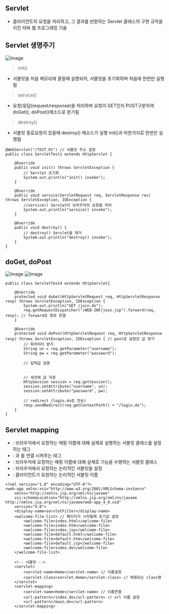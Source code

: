 ## Servlet
+ 클라이언트의 요청을 처리하고, 그 결과를 반환하는 Servlet 클래스의 구현 규칙을 지킨 자바 웹 프로그래밍 기술

## Servlet 생명주기
![Image](https://github.com/user-attachments/assets/8b498476-199b-4201-ab4c-fde04f0b3a99)

> init()
+ 서블릿을 처음 메모리에 올릴때 실행되어, 서블릿을 초기화하며 처음에 한번만 실행됨

> service()
+ 요청/응답(request/response)을 처리하며 요청이 GET인지 POST구분하여 doGet(), doPost()메소드로 분기됨

> destroy()
+ 서블릿 종료요청이 있을때 destroy() 메소드가 실행 init()과 마찬가지로 한번만 실행됨

```
@WebServlet("/TEST_01") // 서블릿 주소 설정
public class ServletTest1 extends HttpServlet {
	
	@Override
	public void init() throws ServletException {
		// Servlet 초기화
		System.out.println("init() invoke");
	}

	@Override
	public void service(ServletRequest req, ServletResponse res) throws ServletException, IOException {
		//service() Servlet이 브라우저의 요청을 처리
		System.out.println("service() invoke");
	}

	@Override
	public void destroy() {
		// destroy() Servlet을 제거
		System.out.println("destroy() invoke");
	}
}
```

## doGet, doPost

![Image](https://github.com/user-attachments/assets/1ecf47aa-0eff-4962-93f2-2fec64e3fec2)
![Image](https://github.com/user-attachments/assets/0ac8cb77-10d5-4b55-9986-38c081b37df8)

```
public class ServletTest4 extends HttpServlet{

	@Override
	protected void doGet(HttpServletRequest req, HttpServletResponse resp) throws ServletException, IOException {
		System.out.println("GET /join.do");
		req.getRequestDispatcher("/WEB-INF/join.jsp").forward(req, resp); // forward로 경로 연결
	}

	@Override
	protected void doPost(HttpServletRequest req, HttpServletResponse resp) throws ServletException, IOException { // post로 날렸던 값 받기
		// 파라미터 받기
		String un = req.getParameter("username");
		String pw = req.getParameter("password");
		
		// 입력값 검증
		
		
		// 세션에 값 저장
		HttpSession session = req.getSession();
		session.setAttribute("username", un);
		session.setAttribute("password", pw);
		
		// redirect (login.do로 전송)
		resp.sendRedirect(req.getContextPath() + "/login.do");
	}
}
```

## Servlet mapping
+ <servlet> : 브라우저에서 요청하는 매핑 이름에 대해 실제로 실행하는 서블릿 클래스를 설정하는 태그
+ <sevlet-name> : <servlet>과 <servlet-mapping>을 연결 시켜주는 태그
+ <servlet-class> : 브라우저에 요청하는 매핑 이름에 대해 실제로 기능을 수행하는 서블릿 클래스
+ <servlet-mapping> : 브라우저에서 요청하는 논리적인 서블릿을 설정
+ <url-pattern> : 클라이언트가 요청하는 논리적인 서블릿 이름

```
<?xml version="1.0" encoding="UTF-8"?>
<web-app xmlns:xsi="http://www.w3.org/2001/XMLSchema-instance"
	xmlns="http://xmlns.jcp.org/xml/ns/javaee"
	xsi:schemaLocation="http://xmlns.jcp.org/xml/ns/javaee http://xmlns.jcp.org/xml/ns/javaee/web-app_4_0.xsd"
	version="4.0">
	<display-name>servletFilter</display-name>
	<welcome-file-list> // 페이지가 시작될때 초기값 설정
		<welcome-file>index.html</welcome-file>
		<welcome-file>index.htm</welcome-file>
		<welcome-file>index.jsp</welcome-file>
		<welcome-file>default.html</welcome-file>
		<welcome-file>default.htm</welcome-file>
		<welcome-file>default.jsp</welcome-file>
		<welcome-file>index.do</welcome-file>
	</welcome-file-list>

	<!-- 서블릿 -->
	<servlet>
		<servlet-name>Home</servlet-name> // 이름설정
		<servlet-class>servlet.Home</servlet-class> // 매핑되는 class명
	</servlet>
	<servlet-mapping>
		<servlet-name>Home</servlet-name> // 이름연결
		<url-pattern>/index.do</url-pattern> // url 이름 설정
		<url-pattern>/main.do</url-pattern>
	</servlet-mapping>
```
